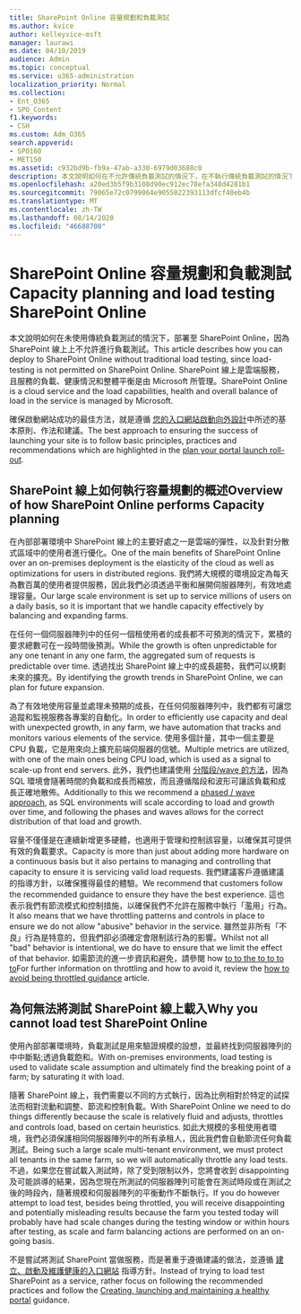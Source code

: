 ```yaml
---
title: SharePoint Online 容量規劃和負載測試
ms.author: kvice
author: kelleyvice-msft
manager: laurawi
ms.date: 04/10/2019
audience: Admin
ms.topic: conceptual
ms.service: o365-administration
localization_priority: Normal
ms.collection:
- Ent_O365
- SPO_Content
f1.keywords:
- CSH
ms.custom: Adm_O365
search.appverid:
- SPO160
- MET150
ms.assetid: c932bd9b-fb9a-47ab-a330-6979d03688c0
description: 本文說明如何在不允許傳統負載測試的情況下，在不執行傳統負載測試的情況下，部署至 SharePoint Online。
ms.openlocfilehash: a20ed3b5f9b3108d90ec912ec78efa348d4281b1
ms.sourcegitcommit: 79065e72c0799064e9055022393113dfcf40eb4b
ms.translationtype: MT
ms.contentlocale: zh-TW
ms.lasthandoff: 08/14/2020
ms.locfileid: "46688700"
---
```

# <a name="capacity-planning-and-load-testing-sharepoint-online"></a><span data-ttu-id="0d6f8-103">SharePoint Online 容量規劃和負載測試</span><span class="sxs-lookup"><span data-stu-id="0d6f8-103">Capacity planning and load testing SharePoint Online</span></span>
<span data-ttu-id="0d6f8-104">本文說明如何在未使用傳統負載測試的情況下，部署至 SharePoint Online，因為 SharePoint 線上上不允許進行負載測試。</span><span class="sxs-lookup"><span data-stu-id="0d6f8-104">This article describes how you can deploy to SharePoint Online without traditional load testing, since load-testing is not permitted on SharePoint Online.</span></span> <span data-ttu-id="0d6f8-105">SharePoint 線上是雲端服務，且服務的負載、健康情況和整體平衡是由 Microsoft 所管理。</span><span class="sxs-lookup"><span data-stu-id="0d6f8-105">SharePoint Online is a cloud service and the load capabilities, health and overall balance of load in the service is managed by Microsoft.</span></span>
  
<span data-ttu-id="0d6f8-106">確保啟動網站成功的最佳方法，就是遵循 [您的入口網站啟動向外設計](planportallaunchroll-out.md)中所述的基本原則、作法和建議。</span><span class="sxs-lookup"><span data-stu-id="0d6f8-106">The best approach to ensuring the success of launching your site is to follow basic principles, practices and recommendations which are highlighted in the [plan your portal launch roll-out](planportallaunchroll-out.md).</span></span>

## <a name="overview-of-how-sharepoint-online-performs-capacity-planning"></a><span data-ttu-id="0d6f8-107">SharePoint 線上如何執行容量規劃的概述</span><span class="sxs-lookup"><span data-stu-id="0d6f8-107">Overview of how SharePoint Online performs Capacity planning</span></span> 
<span data-ttu-id="0d6f8-108">在內部部署環境中 SharePoint 線上的主要好處之一是雲端的彈性，以及針對分散式區域中的使用者進行優化。</span><span class="sxs-lookup"><span data-stu-id="0d6f8-108">One of the main benefits of SharePoint Online over an on-premises deployment is the elasticity of the cloud as well as optimizations for users in distributed regions.</span></span> <span data-ttu-id="0d6f8-109">我們將大規模的環境設定為每天為數百萬的使用者提供服務，因此我們必須透過平衡和展開伺服器陣列，有效地處理容量。</span><span class="sxs-lookup"><span data-stu-id="0d6f8-109">Our large scale environment is set up to service millions of users on a daily basis, so it is important that we handle capacity effectively by balancing and expanding farms.</span></span>
  
<span data-ttu-id="0d6f8-110">在任何一個伺服器陣列中的任何一個租使用者的成長都不可預測的情況下，累積的要求總數可在一段時間後預測。</span><span class="sxs-lookup"><span data-stu-id="0d6f8-110">While the growth is often unpredictable for any one tenant in any one farm, the aggregated sum of requests is predictable over time.</span></span> <span data-ttu-id="0d6f8-111">透過找出 SharePoint 線上中的成長趨勢，我們可以規劃未來的擴充。</span><span class="sxs-lookup"><span data-stu-id="0d6f8-111">By identifying the growth trends in SharePoint Online, we can plan for future expansion.</span></span>
  
<span data-ttu-id="0d6f8-112">為了有效地使用容量並處理未預期的成長，在任何伺服器陣列中，我們都有可讓您追蹤和監視服務各專案的自動化。</span><span class="sxs-lookup"><span data-stu-id="0d6f8-112">In order to efficiently use capacity and deal with unexpected growth, in any farm, we have automation that tracks and monitors various elements of the service.</span></span> <span data-ttu-id="0d6f8-113">使用多個計量，其中一個主要是 CPU 負載，它是用來向上擴充前端伺服器的信號。</span><span class="sxs-lookup"><span data-stu-id="0d6f8-113">Multiple metrics are utilized, with one of the main ones being CPU load, which is used as a signal to scale-up front end servers.</span></span> <span data-ttu-id="0d6f8-114">此外，我們也建議使用 [分階段/wave 的方法](planportallaunchroll-out.md)，因為 SQL 環境會隨著時間的負載和成長而縮放，而且遵循階段和波形可讓該負載和成長正確地散佈。</span><span class="sxs-lookup"><span data-stu-id="0d6f8-114">Additionally to this we recommend a [phased / wave approach](planportallaunchroll-out.md), as SQL environments will scale according to load and growth over time, and following the phases and waves allows for the correct distribution of that load and growth.</span></span> 

<span data-ttu-id="0d6f8-115">容量不僅僅是在連續新增更多硬體，也適用于管理和控制該容量，以確保其可提供有效的負載要求。</span><span class="sxs-lookup"><span data-stu-id="0d6f8-115">Capacity is more than just about adding more hardware on a continuous basis but it also pertains to managing and controlling that capacity to ensure it is servicing valid load requests.</span></span> <span data-ttu-id="0d6f8-116">我們建議客戶遵循建議的指導方針，以確保獲得最佳的體驗。</span><span class="sxs-lookup"><span data-stu-id="0d6f8-116">We recommend that customers follow the recommended guidance to ensure they have the best experience.</span></span> <span data-ttu-id="0d6f8-117">這也表示我們有節流模式和控制措施，以確保我們不允許在服務中執行「濫用」行為。</span><span class="sxs-lookup"><span data-stu-id="0d6f8-117">It also means that we have throttling patterns and controls in place to ensure we do not allow "abusive" behavior in the service.</span></span> <span data-ttu-id="0d6f8-118">雖然並非所有「不良」行為是特意的，但我們卻必須確定會限制該行為的影響。</span><span class="sxs-lookup"><span data-stu-id="0d6f8-118">Whilst not all "bad" behavior is intentional, we do have to ensure that we limit the effect of that behavior.</span></span> <span data-ttu-id="0d6f8-119">如需節流的進一步資訊和避免，請參閱 how [to to the to to to to](https://docs.microsoft.com/sharepoint/dev/general-development/how-to-avoid-getting-throttled-or-blocked-in-sharepoint-online)</span><span class="sxs-lookup"><span data-stu-id="0d6f8-119">For further information on throttling and how to avoid it, review the [how to avoid being throttled guidance](https://docs.microsoft.com/sharepoint/dev/general-development/how-to-avoid-getting-throttled-or-blocked-in-sharepoint-online) article.</span></span>

## <a name="why-you-cannot-load-test-sharepoint-online"></a><span data-ttu-id="0d6f8-120">為何無法將測試 SharePoint 線上載入</span><span class="sxs-lookup"><span data-stu-id="0d6f8-120">Why you cannot load test SharePoint Online</span></span>
<span data-ttu-id="0d6f8-121">使用內部部署環境時，負載測試是用來驗證規模的設想，並最終找到伺服器陣列的中中斷點;透過負載飽和。</span><span class="sxs-lookup"><span data-stu-id="0d6f8-121">With on-premises environments, load testing is used to validate scale assumption and ultimately find the breaking point of a farm; by saturating it with load.</span></span> 

<span data-ttu-id="0d6f8-122">隨著 SharePoint 線上，我們需要以不同的方式執行，因為比例相對於特定的試探法而相對流動和調整、節流和控制負載。</span><span class="sxs-lookup"><span data-stu-id="0d6f8-122">With SharePoint Online we need to do things differently because the scale is relatively fluid and adjusts, throttles and controls load, based on certain heuristics.</span></span> <span data-ttu-id="0d6f8-123">如此大規模的多租使用者環境，我們必須保護相同伺服器陣列中的所有承租人，因此我們會自動節流任何負載測試。</span><span class="sxs-lookup"><span data-stu-id="0d6f8-123">Being such a large scale multi-tenant environment, we must protect all tenants in the same farm, so we will automatically throttle any load tests.</span></span> <span data-ttu-id="0d6f8-124">不過，如果您在嘗試載入測試時，除了受到限制以外，您將會收到 disappointing 及可能誤導的結果，因為您現在所測試的伺服器陣列可能會在測試時段或在測試之後的時段內，隨著規模和伺服器陣列的平衡動作不斷執行。</span><span class="sxs-lookup"><span data-stu-id="0d6f8-124">If you do however attempt to load test, besides being throttled, you will receive disappointing and potentially misleading results because the farm you tested today will probably have had scale changes during the testing window or within hours after testing, as scale and farm balancing actions are performed on an on-going basis.</span></span>

<span data-ttu-id="0d6f8-125">不是嘗試將測試 SharePoint 當做服務，而是著重于遵循建議的做法，並遵循 [建立、啟動及維護健康的入口網站](https://go.microsoft.com/fwlink/?linkid=2105838) 指導方針。</span><span class="sxs-lookup"><span data-stu-id="0d6f8-125">Instead of trying to load test SharePoint as a service, rather focus on following the recommended practices and follow the [Creating, launching and maintaining a healthy portal](https://go.microsoft.com/fwlink/?linkid=2105838) guidance.</span></span>
